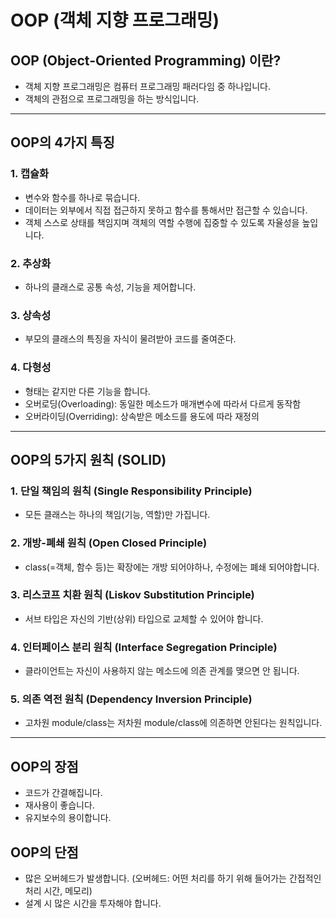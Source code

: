 # OOP (객체 지향 프로그래밍)

## OOP (Object-Oriented Programming) 이란?
- 객체 지향 프로그래밍은 컴퓨터 프로그래밍 패러다임 중 하나입니다.
- 객체의 관점으로 프로그래밍을 하는 방식입니다.

---

## OOP의 4가지 특징
### 1. 캡슐화
- 변수와 함수를 하나로 묶습니다.
- 데이터는 외부에서 직접 접근하지 못하고 함수를 통해서만 접근할 수 있습니다.
- 객체 스스로 상태를 책임지며 객체의 역할 수행에 집중할 수 있도록 자율성을 높입니다.

### 2. 추상화
- 하나의 클래스로 공통 속성, 기능을 제어합니다.


### 3. 상속성
- 부모의 클래스의 특징을 자식이 물려받아 코드를 줄여준다.


### 4. 다형성
- 형태는 같지만 다른 기능을 합니다.
- 오버로딩(Overloading): 동일한 메소드가 매개변수에 따라서 다르게 동작함
- 오버라이딩(Overriding): 상속받은 메소드를 용도에 따라 재정의

---

## OOP의 5가지 원칙 (SOLID)
### 1. 단일 책임의 원칙 (Single Responsibility Principle)
- 모든 클래스는 하나의 책임(기능, 역할)만 가집니다.
### 2. 개방-폐쇄 원칙 (Open Closed Principle)
- class(=객체, 함수 등)는 확장에는 개방 되어야하나, 수정에는 폐쇄 되어야합니다.
### 3. 리스코프 치환 원칙 (Liskov Substitution Principle)
- 서브 타입은 자신의 기반(상위) 타입으로 교체할 수 있어야 합니다.
### 4. 인터페이스 분리 원칙 (Interface Segregation Principle)
- 클라이언트는 자신이 사용하지 않는 메소드에 의존 관계를 맺으면 안 됩니다.
### 5. 의존 역전 원칙 (Dependency Inversion Principle)
- 고차원 module/class는 저차원 module/class에 의존하면 안된다는 원칙입니다.

---

## OOP의 장점
- 코드가 간결해집니다.
- 재사용이 좋습니다.
- 유지보수의 용이합니다.


## OOP의 단점
- 많은 오버헤드가 발생합니다. (오버헤드: 어떤 처리를 하기 위해 들어가는 간접적인 처리 시간, 메모리)
- 설계 시 많은 시간을 투자해야 합니다.
